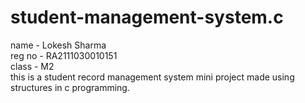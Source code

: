 # student-management-system.c

name - Lokesh Sharma <br>
reg no - RA2111030010151  <br>
class - M2 <br>
this is a student record management system mini project made using structures in c programming.
